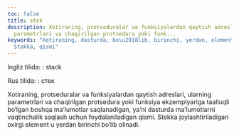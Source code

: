 ```yaml
---
toc: false
title: stek
description: Xotiraning, protseduralar va funksiyalardan qaytish adreslari, ularning
  parametrlari va chaqirilgan protsedura yoki funk...
keywords: "Xotiraning, dasturda, bo\u2018lib, birinchi, yerdan, element, oxirgi, joylashtiriladigan,
  Stekka, qismi"
---
```


Ingliz tilida:
:   stack

Rus tilida:
:   стек

Xotiraning, protseduralar va funksiyalardan qaytish adreslari, ularning parametrlari va chaqirilgan protsedura yoki funksiya ekzemplyariga taalluqli bo‘lgan boshqa ma’lumotlar saqlanadigan, ya’ni dasturda ma’lumotlarni vaqtinchalik saqlash uchun foydalaniladigan qismi. Stekka joylashtiriladigan oxirgi element u yerdan birinchi bo‘lib olinadi.